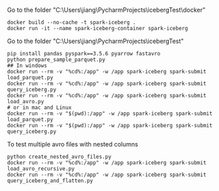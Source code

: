 Go to the folder "C:\Users\jiang\PycharmProjects\icebergTest\docker"
```shell
docker build --no-cache -t spark-iceberg .
docker run -it --name spark-iceberg-container spark-iceberg
```
Go to the folder "C:\Users\jiang\PycharmProjects\icebergTest"
```shell
pip install pandas pyspark==3.5.6 pyarrow fastavro
python prepare_sample_parquet.py
## In windows
docker run --rm -v "%cd%:/app" -w /app spark-iceberg spark-submit load_parquet.py
docker run --rm -v "%cd%:/app" -w /app spark-iceberg spark-submit query_iceberg.py
docker run --rm -v "%cd%:/app" -w /app spark-iceberg spark-submit load_avro.py
# or in mac and Linux
docker run --rm -v "$(pwd):/app" -w /app spark-iceberg spark-submit load_parquet.py
docker run --rm -v "$(pwd):/app" -w /app spark-iceberg spark-submit query_iceberg.py
```
To test multiple avro files with nested columns
```shell
python create_nested_avro_files.py
docker run --rm -v "%cd%:/app" -w /app spark-iceberg spark-submit load_avro_recursive.py
docker run --rm -v "%cd%:/app" -w /app spark-iceberg spark-submit query_iceberg_and_flatten.py
```

